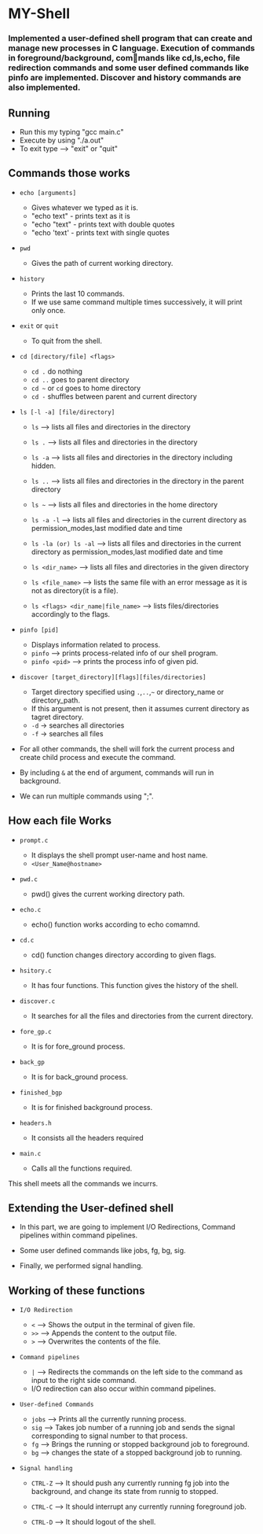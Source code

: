 

# MY-Shell

### Implemented a user-defined shell program that can create and manage new processes in C language. Execution of commands in foreground/background, commands like cd,ls,echo, file redirection commands and some user defined commands like pinfo are implemented. Discover and history commands are also implemented.



## Running

- Run this my typing "gcc main.c"
- Execute by using "./a.out"
- To exit type --> "exit" or "quit"

## Commands those works

- `echo [arguments]`

    * Gives whatever we typed as it is.
    * "echo text" - prints text as it is
    * "echo "text" - prints text with double quotes
    * "echo 'text' - prints text with single quotes

- `pwd`

    * Gives the path of current working directory.

- `history`

    * Prints the last 10 commands.
    * If we use same command multiple times successively, it will print only once.

- `exit` or `quit`

    * To quit from the shell.

- `cd [directory/file] <flags>`

    * `cd .` do nothing
    * `cd ..` goes to parent directory
    * `cd ~` or `cd` goes to home directory
    * `cd -` shuffles between parent and current directory

- `ls [-l -a] [file/directory]`

    * `ls`   --> lists all files and directories in the directory
 
    *  `ls .` --> lists all files and directories in the directory
    
    *  `ls -a` --> lists all files and directories in the directory including hidden.
    
    * `ls ..`  --> lists all files and directories in the directory in the parent directory
    
    * `ls ~`   --> lists all files and directories in the home directory
    
    * `ls -a -l`  --> lists all files and directories in the current directory as permission_modes,last modified date and time
    
    * `ls -la (or) ls -al`  --> lists all files and directories in the current directory as permission_modes,last modified date and time
    
    * `ls <dir_name>`  --> lists all files and directories in the given directory
    
    * `ls <file_name>`  --> lists the same file with an error message as it is not as directory(it is a file).
    
    * `ls <flags> <dir_name|file_name>` --> lists files/directories accordingly to the flags.

- `pinfo [pid]`

    * Displays information related to process.
    * `pinfo`  -->  prints process-related info of our shell program.
    * `pinfo <pid>`  --> prints the process info of given pid.
    
- `discover [target_directory][flags][files/directories]`

    * Target directory specified using `.`,`..`,`~` or directory_name or directory_path.
    * If this argument is not present, then it assumes current directory as tagret directory.
    * `-d` -> searches all directories
    * `-f` -> searches all files


- For all other commands, the shell will fork the current process and create child process and execute the command.
- By including `&` at the end of argument, commands will run in background.
- We can run multiple commands using ";".


## How each file Works

- `prompt.c`

    * It displays the shell prompt user-name and host name.
    * `<User_Name@hostname>`

- `pwd.c`

    * pwd() gives the current working directory path.

- `echo.c`

    * echo()  function works according to echo comamnd.

- `cd.c`

    * cd() function changes directory according to given flags.

- `hsitory.c`

    * It has four functions. This function gives the history of the shell.

- `discover.c` 

    * It searches for all the files and directories from the current directory.

- `fore_gp.c`

    * It is for fore_ground process.

- `back_gp`

    * It is for back_ground process.

- `finished_bgp`

    * It is for finished background process.

- `headers.h`

    * It consists all the headers required

- `main.c`

    * Calls all the functions required.

This shell meets all the commands we incurrs.

## Extending the User-defined shell

* In this part, we are going to implement I/O Redirections, Command pipelines within command pipelines.

* Some user defined commands like jobs, fg, bg, sig.

* Finally, we performed signal handling.

## Working of these functions

- `I/O Redirection`

    * `<` --> Shows the output in the terminal of given file.
    * `>>` --> Appends the content to the output file.
    * `>` --> Overwrites the contents of the file.

- `Command pipelines`

    * `|` --> Redirects the commands on the left side to the command as input to the right side command.
    * I/O redirection can also occur within command pipelines.

- `User-defined Commands`

    * `jobs` -->  Prints all the currently running process.
    * `sig`  -->  Takes job number of a running job and sends 
                  the signal corresponding to signal number to that process.
    * `fg`   -->  Brings the running or stopped background job to       foreground.
    * `bg`   --> changes the state of a stopped background job to running.

- `Signal handling`

    * `CTRL-Z`  --> It should push any currently running fg job into the background, and change its state from runnig to stopped.

    * `CTRL-C`  --> It should interrupt any currently running foreground job.

    * `CTRL-D`  --> It should logout of the shell.
